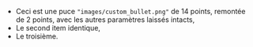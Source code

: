 * Ceci est une puce `"images/custom_bullet.png"` de 14 points, remontée de 2 points, avec les autres paramètres laissés intacts,
* Le second item identique,
* Le troisième.